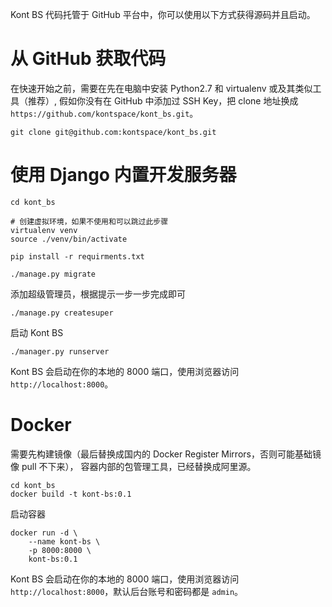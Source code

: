 Kont BS 代码托管于 GitHub 平台中，你可以使用以下方式获得源码并且启动。

# 从 GitHub 获取代码

在快速开始之前，需要在先在电脑中安装 Python2.7 和 virtualenv 或及其类似工具（推荐）,
假如你没有在 GitHub 中添加过 SSH Key，把 clone 地址换成 `https://github.com/kontspace/kont_bs.git`。

```shell
git clone git@github.com:kontspace/kont_bs.git
```

# 使用 Django 内置开发服务器

```
cd kont_bs

# 创建虚拟环境，如果不使用和可以跳过此步骤
virtualenv venv
source ./venv/bin/activate

pip install -r requirments.txt

./manage.py migrate
```        

添加超级管理员，根据提示一步一步完成即可

```
./manage.py createsuper
```

启动 Kont BS

```
./manager.py runserver
```

Kont BS 会启动在你的本地的 8000 端口，使用浏览器访问 `http://localhost:8000`。

# Docker

需要先构建镜像（最后替换成国内的 Docker Register Mirrors，否则可能基础镜像 pull 不下来），
容器内部的包管理工具，已经替换成阿里源。

```shell
cd kont_bs
docker build -t kont-bs:0.1
```

启动容器

```
docker run -d \
    --name kont-bs \
    -p 8000:8000 \
    kont-bs:0.1
``` 

Kont BS 会启动在你的本地的 8000 端口，使用浏览器访问 `http://localhost:8000`，默认后台账号和密码都是 `admin`。

